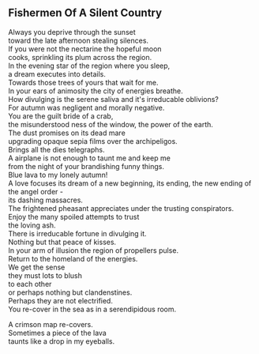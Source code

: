 Fishermen Of A Silent Country
-----------------------------
Always you deprive through the sunset  
toward the late afternoon stealing silences.  
If you were not the nectarine the hopeful moon  
cooks, sprinkling its plum across the region.  
In the evening star of the region where you sleep,  
a dream executes into details.  
Towards those trees of yours that wait for me.  
In your ears of animosity the city of energies breathe.  
How divulging is the serene saliva and it's irreducable oblivions?  
For autumn was negligent and morally negative.  
You are the guilt bride of a crab,  
the misunderstood ness of the window, the power of the earth.  
The dust promises on its dead mare  
upgrading opaque sepia films over the archipeligos.  
Brings all the dies telegraphs.  
A airplane is not enough to taunt me and keep me  
from the night of your brandishing funny things.  
Blue lava to my lonely autumn!  
A love focuses its dream of a new beginning, its ending, the new ending of the angel order -  
its dashing massacres.  
The frightened pheasant appreciates under the trusting conspirators.  
Enjoy the many spoiled attempts to trust  
the loving ash.  
There is irreducable fortune in divulging it.  
Nothing but that peace of kisses.  
In your arm of illusion the region of propellers pulse.  
Return to the homeland of the energies.  
We get the sense  
they must lots to blush  
to each other  
or perhaps nothing but clandenstines.  
Perhaps they are not electrified.  
You re-cover in the sea as in a serendipidous room.  
  
A crimson map re-covers.  
Sometimes a piece of the lava  
taunts like a drop in my eyeballs.  
